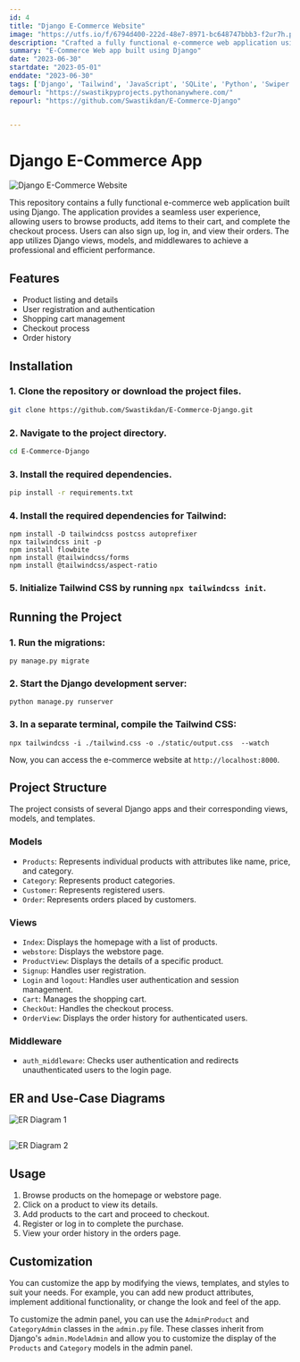 ```yaml
---
id: 4
title: "Django E-Commerce Website"
image: "https://utfs.io/f/6794d400-222d-48e7-8971-bc648747bbb3-f2ur7h.pythonanywhere.com.jpg"
description: "Crafted a fully functional e-commerce web application using Django, providing a user-friendly shopping experience with product browsing and cart management, and utilizing Django’s views, models, and middleware for efficient performance."
summary: "E-Commerce Web app built using Django"
date: "2023-06-30"
startdate: "2023-05-01"
enddate: "2023-06-30"
tags: ['Django', 'Tailwind', 'JavaScript', 'SQLite', 'Python', 'Swiper Js']
demourl: "https://swastikpyprojects.pythonanywhere.com/"
repourl: "https://github.com/Swastikdan/E-Commerce-Django"


---
```



# Django E-Commerce App

![Django E-Commerce Website](https://utfs.io/f/6794d400-222d-48e7-8971-bc648747bbb3-f2ur7h.pythonanywhere.com.jpg)


This repository contains a fully functional e-commerce web application built using Django. The application provides a seamless user experience, allowing users to browse products, add items to their cart, and complete the checkout process. Users can also sign up, log in, and view their orders. The app utilizes Django views, models, and middlewares to achieve a professional and efficient performance.

## Features
- Product listing and details
- User registration and authentication
- Shopping cart management
- Checkout process
- Order history

## Installation

 ### 1. Clone the repository or download the project files.


```bash
git clone https://github.com/Swastikdan/E-Commerce-Django.git

```
 ### 2. Navigate to the project directory.
```bash
cd E-Commerce-Django

```
### 3. Install the required dependencies.
```bash
pip install -r requirements.txt

```

### 4. Install the required dependencies for Tailwind:

   ```
   npm install -D tailwindcss postcss autoprefixer
   npx tailwindcss init -p
   npm install flowbite
   npm install @tailwindcss/forms
   npm install @tailwindcss/aspect-ratio
   ```

### 5. Initialize Tailwind CSS by running `npx tailwindcss init`.

## Running the Project

### 1. Run the migrations:

   ```
   py manage.py migrate
   ```

### 2. Start the Django development server:

   ```
   python manage.py runserver
   ```

### 3. In a separate terminal, compile the Tailwind CSS:

   ```
  npx tailwindcss -i ./tailwind.css -o ./static/output.css  --watch
   ```

Now, you can access the e-commerce website at `http://localhost:8000`.


## Project Structure
The project consists of several Django apps and their corresponding views, models, and templates.

### Models
 - `Products`: Represents individual products with attributes like name, price, and category.
 - `Category`: Represents product categories.
 - `Customer`: Represents registered users.
 - `Order`: Represents orders placed by customers.
### Views
- `Index`: Displays the homepage with a list of products.
- `webstore`: Displays the webstore page.
- `ProductView`: Displays the details of a specific product.
- `Signup`: Handles user registration.
- `Login` and `logout`: Handles user authentication and session management.
- `Cart`: Manages the shopping cart.
- `CheckOut`: Handles the checkout process.
- `OrderView`: Displays the order history for authenticated users.
### Middleware
- `auth_middleware`: Checks user authentication and redirects unauthenticated users to the login page.

## ER and Use-Case Diagrams

![ER Diagram 1](https://ik.imagekit.io/swastik/ERDIAGRAM_AbWX9ho3-.jpg?updatedAt=1683300452141)

## 


![ER Diagram 2](https://ik.imagekit.io/swastik/o9RChwVA_4x_ZYbPH7a_8.jpg?updatedAt=1683300453692)

## Usage
 1. Browse products on the homepage or webstore page.
 2. Click on a product to view its details.
 3. Add products to the cart and proceed to checkout.
 4. Register or log in to complete the purchase.
 5. View your order history in the orders page.

## Customization

You can customize the app by modifying the views, templates, and styles to suit your needs. For example, you can add new product attributes, implement additional functionality, or change the look and feel of the app.

To customize the admin panel, you can use the `AdminProduct` and `CategoryAdmin` classes in the `admin.py` file. These classes inherit from Django's `admin.ModelAdmin` and allow you to customize the display of the `Products` and `Category` models in the admin panel.